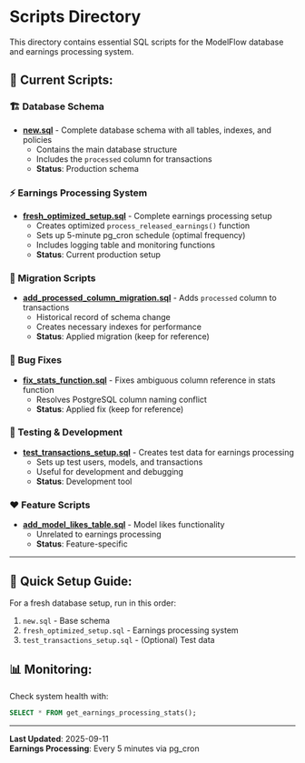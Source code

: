 # Scripts Directory

This directory contains essential SQL scripts for the ModelFlow database and earnings processing system.

## 📁 **Current Scripts:**

### **🏗️ Database Schema**
- **[new.sql](./new.sql)** - Complete database schema with all tables, indexes, and policies
  - Contains the main database structure
  - Includes the `processed` column for transactions
  - **Status**: Production schema

### **⚡ Earnings Processing System**
- **[fresh_optimized_setup.sql](./fresh_optimized_setup.sql)** - Complete earnings processing setup
  - Creates optimized `process_released_earnings()` function
  - Sets up 5-minute pg_cron schedule (optimal frequency)
  - Includes logging table and monitoring functions
  - **Status**: Current production setup

### **🔄 Migration Scripts**
- **[add_processed_column_migration.sql](./add_processed_column_migration.sql)** - Adds `processed` column to transactions
  - Historical record of schema change
  - Creates necessary indexes for performance
  - **Status**: Applied migration (keep for reference)

### **🔧 Bug Fixes**
- **[fix_stats_function.sql](./fix_stats_function.sql)** - Fixes ambiguous column reference in stats function
  - Resolves PostgreSQL column naming conflict
  - **Status**: Applied fix (keep for reference)

### **🧪 Testing & Development**
- **[test_transactions_setup.sql](./test_transactions_setup.sql)** - Creates test data for earnings processing
  - Sets up test users, models, and transactions
  - Useful for development and debugging
  - **Status**: Development tool

### **❤️ Feature Scripts**
- **[add_model_likes_table.sql](./add_model_likes_table.sql)** - Model likes functionality
  - Unrelated to earnings processing
  - **Status**: Feature-specific

---

## 🚀 **Quick Setup Guide:**

For a fresh database setup, run in this order:
1. `new.sql` - Base schema
2. `fresh_optimized_setup.sql` - Earnings processing system
3. `test_transactions_setup.sql` - (Optional) Test data

## 📊 **Monitoring:**

Check system health with:
```sql
SELECT * FROM get_earnings_processing_stats();
```

---

**Last Updated**: 2025-09-11  
**Earnings Processing**: Every 5 minutes via pg_cron